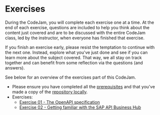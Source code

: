 # Exercises

During the CodeJam, you will complete each exercise one at a time. At the end of each exercise, questions are included to help you think about the content just covered and are to be discussed with the entire CodeJam class, led by the instructor, when everyone has finished that exercise.

If you finish an exercise early, please resist the temptation to continue with the next one. Instead, explore what you've just done and see if you can learn more about the subject covered. That way, we all stay on track together and can benefit from some reflection via the questions (and answers).

See below for an overview of the exercises part of this CodeJam.

* Please ensure you have completed all the [prerequisites](../prerequisites.md) and that you've made a copy of the [repository locally](../prerequisites.md#accessing-the-supporting-material-referenced-in-exercises).
* Exercises:
  * [Exercise 01 - The OpenAPI specification](./01-open-api-specification/README.md#exercise-01---the-openapi-specification)
  * [Exercise 02 - Getting familiar with the SAP API Business Hub](./02-getting-familiar-api-business-hub/README.md#exercise-02---getting-familiar-with-the-sap-api-business-hub)

<!-- > ⚡️ An export of the finalised integration package is included in the [../assets/api-management](../assets/cloud-integration/Connecting%20Systems%20CodeJam%20-%20Export.zip) folder. The integration package - [Connecting Systems CodeJam - Export.zip](../assets/cloud-integration/Connecting%20Systems%20CodeJam%20-%20Export.zip) - contains multiple integration flows, as they were saved after finalising an exercise. If you run into any problems, you can import these to your tenant and compare your integration flows against it.  -->
